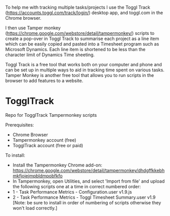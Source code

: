 To help me with tracking multiple tasks/projects I use the Toggl Track (https://accounts.toggl.com/track/login/) desktop app, and toggl.com in the Chrome browser.

I then use Tamper monkey (https://chrome.google.com/webstore/detail/tampermonkey/) scripts to create a pop-over in Toggl Track to summarise each project as a line item which can be easily copied and pasted into a Timesheet program such as Microsoft Dynamics.
Each line item is shortened to be less than the character limit of Dynamics Time sheeting.

Toggl Track is a free tool that works both on your computer and phone and can be set up in multiple ways to aid in tracking time spent on various tasks.
Tamper Monkey is another free tool that allows you to run scripts in the browser to add features to a website.


# TogglTrack
Repo for TogglTrack Tampermonkey scripts

Prerequisites:
- Chrome Browser
- Tampermonkey account (free)
- TogglTrack account (free or paid)


To install:
- Install the Tampermonkey Chrome add-on: https://chrome.google.com/webstore/detail/tampermonkey/dhdgffkkebhmkfjojejmpbldmpobfkfo
- In Tampermonkey, open Utilities, and select 'Import from file' and upload the following scripts one at a time in correct numbered order:
-  1 - Task Performance Metrics - Configuration.user v1.9.js
-  2 - Task Performance Metrics - Toggl Timesheet Summary.user v1.9
[Note: be sure to install in order of numbering of scripts otherwise they won't load correctly.]
